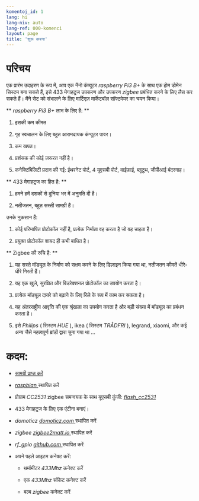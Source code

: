 ```yaml
---
komentoj_id: 1
lang: hi
lang-niv: auto
lang-ref: 000-komenci
layout: page
title: 'शुरू करना'
---
```


# परिचय
एक प्रारंभ उदाहरण के रूप में, आप एक नैनो कंप्यूटर   _raspberry Pi3 B+_ के साथ एक होम डोमेन सिस्टम बना सकते हैं, इसे 433 मेगाहट्र्ज उपकरण और उपकरण   _zigbee_ प्रबंधित करने के लिए लैस कर सकते हैं। मैंने सेट को संभालने के लिए मार्टिएज़ मार्केटबॉल सॉफ्टवेयर का चयन किया।  

**    _raspberry Pi3 B+_   लाभ के लिए है:  **  

 1. इसकी कम कीमत  


 2. गृह स्वचालन के लिए बहुत आरामदायक कंप्यूटर पावर।  


 3. कम खपत।  


 4. प्रशंसक की कोई ज़रूरत नहीं है।  


 5. कनेक्टिबिलिटी प्रदान की गई: ईथरनेट पोर्ट, 4 यूएसबी पोर्ट, वाईफ़ाई, ब्लूटूथ, जीपीआई बंदरगाह।  




**  433 मेगाहट्र्ज का हित है:  **  

 1. हमने हमें दशकों से दुनिया भर में अनुमति दी है।  


 2. नतीजतन, बहुत सस्ती सामग्री हैं।  



 
उनके नुकसान हैं:  

 1. कोई परिभाषित प्रोटोकॉल नहीं है, प्रत्येक निर्माता वह करता है जो वह चाहता है।  


 2. प्रयुक्त प्रोटोकॉल शायद ही कभी बाधित है।  




**  Zigbee की रुचि है:  **  

 1. यह सस्ते मॉड्यूल के निर्माण को सक्षम करने के लिए डिज़ाइन किया गया था, नतीजतन कीमतें धीरे-धीरे गिरती हैं।  


 1. यह एक खुले, सुरक्षित और बिडरेक्शनल प्रोटोकॉल का उपयोग करता है।  


 1. प्रत्येक मॉड्यूल दायरे को बढ़ाने के लिए रिले के रूप में काम कर सकता है।  


 1. यह अंतरराष्ट्रीय आवृत्ति की एक श्रृंखला का उपयोग करता है और बड़ी संख्या में मॉड्यूल का प्रबंधन करता है।  


 1. इसे   _Philips_   (  सिस्टम   _HUE_  ), ikea   (  सिस्टम   _TRÅDFRI_  ), legrand, xiaomi, और कई अन्य जैसे महत्वपूर्ण ब्रांडों द्वारा चुना गया था ...  




# कदम:

* [  सामग्री प्राप्त करें  ](_posts/2020-08-31-aparataro.md)  


* [    _raspbian_  ](_posts/2020-12-22-instali_raspbian.md)   स्थापित करें


*  प्रोग्राम   _CC2531_    zigbee समन्वयक के साथ यूएसबी कुंजी:   [    _flash\_cc2531_  ](https://jmichault.github.io/flash_cc2531-dok/)  

* 433 मेगाहट्र्ज के लिए एक एंटीना बनाएं।  


*   _domoticz_    [   _domoticz.com_  ](https://www.domoticz.com/wiki/Raspberry_Pi)   स्थापित करें


*   _zigbee_    [   _zigbee2mqtt.io_  ](https://www.zigbee2mqtt.io/getting_started/running_zigbee2mqtt.html)   स्थापित करें


*   _rf\_gpio_    [   _github.com_  ](https://github.com/jmichault/rf_gpio/blob/master/LeguMin.md)   स्थापित करें


* अपने पहले आइटम कनेक्ट करें:    


  * थर्मामीटर   _433Mhz_   कनेक्ट करें


  * एक   _433Mhz_   सॉकेट  कनेक्ट करें


  * बल्ब   _zigbee_   कनेक्ट करें



